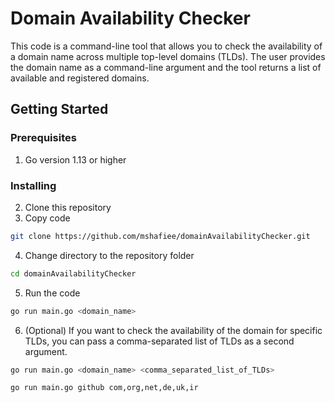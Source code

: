 # Domain Availability Checker
This code is a command-line tool that allows you to check the availability of a domain name across multiple top-level domains (TLDs). The user provides the domain name as a command-line argument and the tool returns a list of available and registered domains.

## Getting Started
### Prerequisites
 1. Go version 1.13 or higher
### Installing
 2. Clone this repository
 3. Copy code
```sh
git clone https://github.com/mshafiee/domainAvailabilityChecker.git
```
 4. Change directory to the repository folder
```sh
cd domainAvailabilityChecker
```
 5. Run the code
```sh
go run main.go <domain_name>
```
 6. (Optional) If you want to check the availability of the domain for
    specific TLDs, you can pass a comma-separated list of TLDs as a
    second argument.

```sh
go run main.go <domain_name> <comma_separated_list_of_TLDs>
```

```sh
go run main.go github com,org,net,de,uk,ir
```

